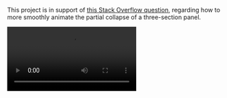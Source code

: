 This project is in support of [this Stack Overflow question](https://stackoverflow.com/q/78916107/115145),
regarding how to more smoothly animate the partial collapse of a three-section panel.

<video src="https://raw.githubusercontent.com/commonsguy/3BodyPanel/main/screencast/demo.mp4"></video>
